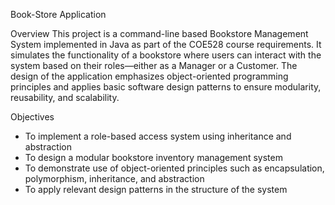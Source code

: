 Book-Store Application

Overview
This project is a command-line based Bookstore Management System implemented in Java as part of the COE528 course requirements. It simulates the functionality of a bookstore where users can interact with the system based on their roles—either as a Manager or a Customer. The design of the application emphasizes object-oriented programming principles and applies basic software design patterns to ensure modularity, reusability, and scalability.

Objectives

- To implement a role-based access system using inheritance and abstraction
- To design a modular bookstore inventory management system
- To demonstrate use of object-oriented principles such as encapsulation, polymorphism, inheritance, and abstraction
- To apply relevant design patterns in the structure of the system
